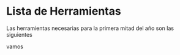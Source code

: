 # Lista de Herramientas

Las herramientas necesarias para la primera mitad del año son las siguientes

vamos

